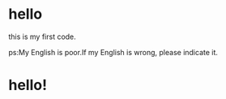# hello

this is my first code.

ps:My English is poor.If my English is wrong, please indicate it.

<h1 color:66CCFF>hello!</h1>
